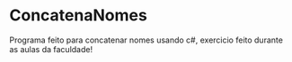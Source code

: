 # ConcatenaNomes
Programa feito para concatenar nomes usando c#, exercicio feito durante as aulas da faculdade!
